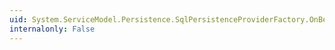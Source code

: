 ```yaml
---
uid: System.ServiceModel.Persistence.SqlPersistenceProviderFactory.OnBeginClose(System.TimeSpan,System.AsyncCallback,System.Object)
internalonly: False
---
```

